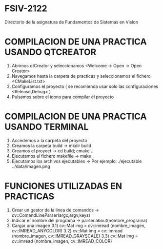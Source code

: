 # FSIV-2122
Directorio de la asignatura de Fundamentos de Sistemas en Vision
# COMPILACION DE UNA PRACTICA USANDO QTCREATOR
  1) Abrimos qtCreator y seleccionamos <Welcome -> Open -> Open Creator>
  2) Navegamos hasta la carpeta de practicas y seleccionamos el fichero <CMakeList.txt>
  3) Configuramos el proyecto ( se recomienda usar solo las configuraciones <Release,Debug> )
  4) Pulsamos sobre el icono <martillo> para compilar el proyecto

 # COMPILACION DE UNA PRACTICA USANDO TERMINAL
  1) Accedemos a la carpeta del proyecto
  2) Creamos la carpeta build -> mkdir build
  3) Creamos el proyect -> cd build; cmake ..
  4) Ejecutamos el fichero makefile -> make
  5) Ejecutamos los archivos ejecutables -> Por ejemplo: ./ejecutable ../data/imagen.png
  
# FUNCIONES UTILIZADAS EN PRACTICAS
  
  1) Crear un gestor de la linea de comandos -> cv::ComandLineParser(argc,argv,keys)
  2) Indicar el nombre del programa -> parser.about(nombre_programa)
  3) Cargar una imagen
    3.1) cv::Mat img = cv::imread (nombre_imagen, cv::IMREAD_ANYCOLOR)
    3.2) cv::Mat img = cv::imread (nombre_imagen, cv::IMREAD_GRAYSCALE)
    3.3) cv::Mat img = cv::imread (nombre_imagen, cv::IMREAD_COLOR)
